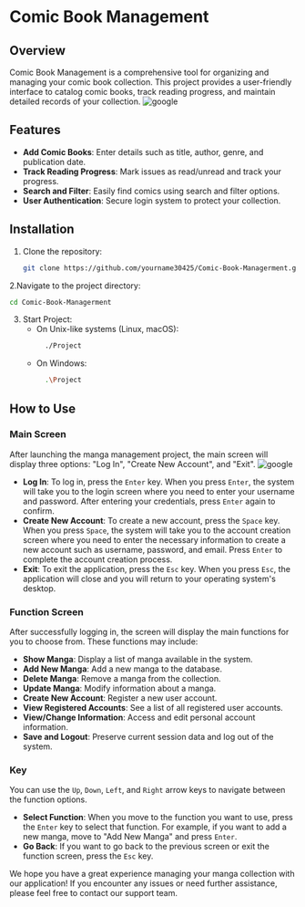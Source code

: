 # Comic Book Management

## Overview
Comic Book Management is a comprehensive tool for organizing and managing your comic book collection. This project provides a user-friendly interface to catalog comic books, track reading progress, and maintain detailed records of your collection.
![google](https://bmeelearning.wordpress.com/wp-content/uploads/2024/03/d80550a1-552e-4a35-a02b-cd8de996c21a.jpg)

## Features
- **Add Comic Books**: Enter details such as title, author, genre, and publication date.
- **Track Reading Progress**: Mark issues as read/unread and track your progress.
- **Search and Filter**: Easily find comics using search and filter options.
- **User Authentication**: Secure login system to protect your collection.

## Installation
1. Clone the repository:
   ``` bash
   git clone https://github.com/yourname30425/Comic-Book-Managerment.git
   ```
   
2.Navigate to the project directory:
   ``` bash
  cd Comic-Book-Managerment
   ```

3. Start Project:
   - On Unix-like systems (Linux, macOS):   
      ``` bash
        ./Project
      ```
   - On Windows:  
      ``` bash
        .\Project
      ```
   
## How to Use

### Main Screen

After launching the manga management project, the main screen will display three options: "Log In", "Create New Account", and "Exit".
![google](https://bmeelearning.wordpress.com/wp-content/uploads/2024/04/92a00845-8f4a-4901-83a7-ec0897db98f8.jpg)
- **Log In**: To log in, press the `Enter` key. When you press `Enter`, the system will take you to the login screen where you need to enter your username and password. After entering your credentials, press `Enter` again to confirm.
- **Create New Account**: To create a new account, press the `Space` key. When you press `Space`, the system will take you to the account creation screen where you need to enter the necessary information to create a new account such as username, password, and email. Press `Enter` to complete the account creation process.
- **Exit**: To exit the application, press the `Esc` key. When you press `Esc`, the application will close and you will return to your operating system's desktop.

### Function Screen

After successfully logging in, the screen will display the main functions for you to choose from. These functions may include:
- **Show Manga**: Display a list of manga available in the system.
- **Add New Manga**: Add a new manga to the database.
- **Delete Manga**: Remove a manga from the collection.
- **Update Manga**: Modify information about a manga.
- **Create New Account**: Register a new user account.
- **View Registered Accounts**: See a list of all registered user accounts.
- **View/Change Information**: Access and edit personal account information.
- **Save and Logout**: Preserve current session data and log out of the system.

### Key
  
You can use the `Up`, `Down`, `Left`, and `Right` arrow keys to navigate between the function options.

- **Select Function**: When you move to the function you want to use, press the `Enter` key to select that function. For example, if you want to add a new manga, move to "Add New Manga" and press `Enter`.
- **Go Back**: If you want to go back to the previous screen or exit the function screen, press the `Esc` key.

We hope you have a great experience managing your manga collection with our application! If you encounter any issues or need further assistance, please feel free to contact our support team.



